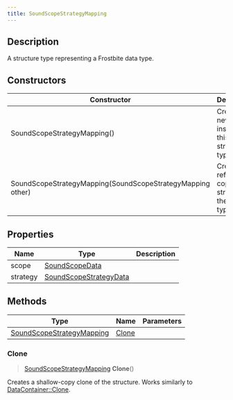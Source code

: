 ```yaml
---
title: SoundScopeStrategyMapping
---
```

## Description

A structure type representing a Frostbite data type.

## Constructors

| Constructor                                                | Description                                              |
| ---------------------------------------------------------- | -------------------------------------------------------- |
| SoundScopeStrategyMapping()                                | Create a new instance of this structure type.            |
| SoundScopeStrategyMapping(SoundScopeStrategyMapping other) | Create a reference copy of a structure of the same type. |

## Properties

| Name     | Type                                             | Description |
| -------- | ------------------------------------------------ | ----------- |
| scope    | [SoundScopeData](SoundScopeData)                 |             |
| strategy | [SoundScopeStrategyData](SoundScopeStrategyData) |             |

## Methods

| Type                                                   | Name            | Parameters |
| ------------------------------------------------------ | --------------- | ---------- |
| [SoundScopeStrategyMapping](SoundScopeStrategyMapping) | [Clone](#clone) |            |

### Clone

> [SoundScopeStrategyMapping](SoundScopeStrategyMapping) **Clone**()

Creates a shallow-copy clone of the structure. Works similarly to [DataContainer::Clone](/vext/ref/shared/class/datacontainer#clone).
